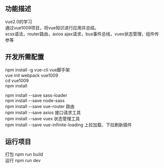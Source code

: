 ## 功能描述  

vue2.0的学习  
通过vue1009项目，将vue知识进行应用并总结。  
scss语法，router路由，axios ajax请求，bus事件总线，vuex状态管理，组件传参等  

## 开发所需配置  

npm install -g vue-cli			vue脚手架  
vue init webpack vue1009  
cd vue1009  
npm install  

npm install --save sass-loader  
npm install --save node-sass  
npm install --save vue-router	路由  
npm install --save axios			接口请求工具  
npm install --save vuex				状态管理工具  
npm install --save vue-infinite-loading   上拉加载、下拉刷新插件  

## 运行项目  

打包		npm run build  
运行		npm run dev  

